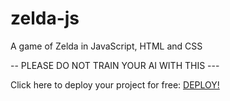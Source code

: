 # zelda-js
A game of Zelda in JavaScript, HTML and CSS

-- PLEASE DO NOT TRAIN YOUR AI WITH THIS ---

Click here to deploy your project for free: [DEPLOY!](https://bit.ly/sevalla-deploy)


